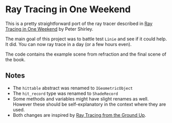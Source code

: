 # Ray Tracing in One Weekend
This is a pretty straightforward port of the ray tracer described in 
[Ray Tracing in One Weekend](https://raytracing.github.io/books/RayTracingInOneWeekend.html) 
by Peter Shirley.

The main goal of this project was to battle test `Linie` and see if it could 
help. It did. You can now ray trace in a day (or a few hours even).

The code contains the example scene from refraction and the final scene of the 
book.

## Notes
* The `hittable` abstract was renamed to `IGeometricObject` 
* The `hit_record` type was renamed to `ShadeRecord`
* Some methods and variables might have slight renames as well. However these
should be self-explanatory in the context where they are used.
* Both changes are inspired by 
[Ray Tracing from the Ground Up](http://www.raytracegroundup.com/).
